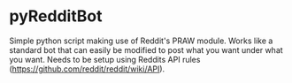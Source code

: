 # pyRedditBot
Simple python script making use of Reddit's PRAW module. Works like a standard bot that can easily be modified to post what you want under what you want. Needs to be setup using Reddits API rules (https://github.com/reddit/reddit/wiki/API).
